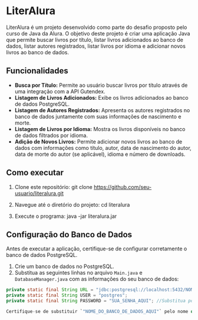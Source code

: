 # LiterAlura

LiterAlura é um projeto desenvolvido como parte do desafio proposto pelo curso de Java da Alura. O objetivo deste projeto é criar uma aplicação Java que permite buscar livros por título, listar livros adicionados ao banco de dados, listar autores registrados, listar livros por idioma e adicionar novos livros ao banco de dados.

## Funcionalidades

- **Busca por Título:** Permite ao usuário buscar livros por título através de uma integração com a API Gutendex.
- **Listagem de Livros Adicionados:** Exibe os livros adicionados ao banco de dados PostgreSQL.
- **Listagem de Autores Registrados:** Apresenta os autores registrados no banco de dados juntamente com suas informações de nascimento e morte.
- **Listagem de Livros por Idioma:** Mostra os livros disponíveis no banco de dados filtrados por idioma.
- **Adição de Novos Livros:** Permite adicionar novos livros ao banco de dados com informações como título, autor, data de nascimento do autor, data de morte do autor (se aplicável), idioma e número de downloads.


## Como executar

1. Clone este repositório:
git clone https://github.com/seu-usuario/literalura.git

2. Navegue até o diretório do projeto:
cd literalura

3. Execute o programa:
java -jar literalura.jar


## Configuração do Banco de Dados

Antes de executar a aplicação, certifique-se de configurar corretamente o banco de dados PostgreSQL.

1. Crie um banco de dados no PostgreSQL.
2. Substitua as seguintes linhas no arquivo `Main.java` e `DatabaseManager.java` com as informações do seu banco de dados:

```java
private static final String URL = "jdbc:postgresql://localhost:5432/NOME_DO_BANCO_DE_DADOS_AQUI"; //Substitua pelo nome do banco de dados criado no PostGreSQL
private static final String USER = "postgres";
private static final String PASSWORD = "SUA_SENHA_AQUI"; //Substitua por sua senha do PostGreSQL

Certifique-se de substituir `"NOME_DO_BANCO_DE_DADOS_AQUI"` pelo nome do seu banco de dados PostgreSQL e `"SUA_SENHA_AQUI"` pela sua senha do PostgreSQL.




